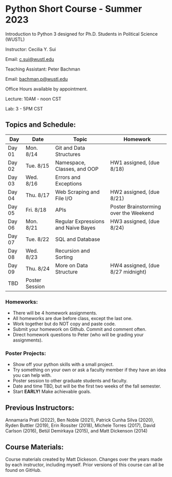# Python Short Course - Summer 2023

Introduction to Python 3 designed for Ph.D. Students in Political Science (WUSTL)


Instructor: Cecilia Y. Sui

Email: c.sui@wustl.edu

Teaching Assistant: Peter Bachman

Email: bachman.p@wustl.edu

Office Hours available by appointment. 

Lecture: 10AM - noon CST

Lab: 3 - 5PM CST

## Topics and Schedule:

| Day     | Date      | Topic                                 | Homework			                    |
|-------- |-----------|---------------------------------------|-----------------------------------------|
| Day 01  | Mon. 8/14 | Git and Data Structures               | 	  
| Day 02  | Tue. 8/15 | Namespace, Classes, and OOP           | HW1 assigned, (due 8/18) 
| Day 03  | Wed. 8/16 | Errors and Exceptions                 | 
| Day 04  | Thu. 8/17 | Web Scraping and File I/O             | HW2 assigned, (due 8/21) 
| Day 05  | Fri. 8/18 | APIs                                  | Poster Brainstorming over the Weekend
| Day 06  | Mon. 8/21 | Regular Expressions and Naive Bayes   | HW3 assigned, (due 8/24) 
| Day 07  | Tue. 8/22 | SQL and Database	                  | 
| Day 08  | Wed. 8/23 | Recursion and Sorting                 | 
| Day 09  | Thu. 8/24 | More on Data Structure                | HW4 assigned, (due 8/27 midnight) 
| TBD                 | Poster Session                        | 

### Homeworks: 
- There will be 4 homework assignments.
- All homeworks are due before class, except the last one.
- Work together but do NOT copy and paste code.
- Submit your homework on Github. Commit and comment often. 
- Direct homework questions to Peter (who will be grading your assignments). 

### Poster Projects: 
- Show off your python skills with a small project. 
- Try something on your own or ask a faculty member if they have an idea you can help with. 
- Poster session to other graduate students and faculty. 
- Date and time TBD, but will be the first two weeks of the fall semester. 
- Start **EARLY!** Make achievable goals. 


## Previous Instructors:
Annamaria Prati (2022), Ben Noble (2021), Patrick Cunha Silva (2020), Ryden Buttler (2019), Erin Rossiter (2018),  Michele Torres (2017), David Carlson (2016), Betül Demirkaya (2015), and Matt Dickenson (2014)

## Course Materials:
Course materials created by Matt Dickeson. Changes over the years made by each instructor, including myself. Prior versions of this course can all be found on GitHub.

